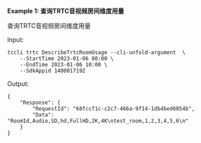 **Example 1: 查询TRTC音视频房间维度用量**

查询TRTC音视频房间维度用量

Input: 

```
tccli trtc DescribeTrtcRoomUsage --cli-unfold-argument  \
    --StartTime 2023-01-06 00:00 \
    --EndTime 2023-01-06 10:00 \
    --SdkAppid 1400017192
```

Output: 
```
{
    "Response": {
        "RequestId": "68fccf1c-c2c7-466a-9f14-1db4bed6054b",
        "Data": "RoomId,Audio,SD,hd,FullHD,2K,4K\ntest_room,1,2,3,4,5,6\n"
    }
}
```

